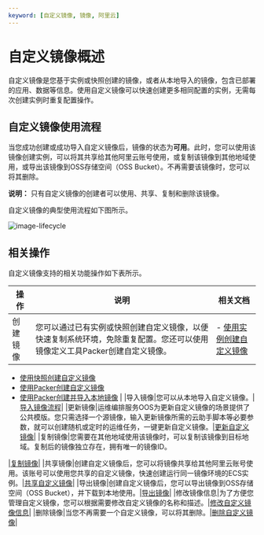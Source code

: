 ```yaml
---
keyword: [自定义镜像, 镜像, 阿里云]
---
```


# 自定义镜像概述

自定义镜像是您基于实例或快照创建的镜像，或者从本地导入的镜像，包含已部署的应用、数据等信息。使用自定义镜像可以快速创建更多相同配置的实例，无需每次创建实例时重复配置操作。

## 自定义镜像使用流程

当您成功创建或成功导入自定义镜像后，镜像的状态为**可用**。此时，您可以使用该镜像创建实例，可以将其共享给其他阿里云账号使用，或复制该镜像到其他地域使用，或导出该镜像到OSS存储空间（OSS Bucket）。不再需要该镜像时，您可以将其删除。

**说明：** 只有自定义镜像的创建者可以使用、共享、复制和删除该镜像。

自定义镜像的典型使用流程如下图所示。

![image-lifecycle](https://static-aliyun-doc.oss-accelerate.aliyuncs.com/assets/img/zh-CN/7542225261/p291117.png)

## 相关操作

自定义镜像支持的相关功能操作如下表所示。

|操作|说明|相关文档|
|--|--|----|
|创建镜像|您可以通过已有实例或快照创建自定义镜像，以便快速复制系统环境，免除重复配置。您还可以使用镜像定义工具Packer创建自定义镜像。|-   [使用实例创建自定义镜像](/intl.zh-CN/镜像/自定义镜像/创建自定义镜像/使用实例创建自定义镜像.md)
-   [使用快照创建自定义镜像](/intl.zh-CN/镜像/自定义镜像/创建自定义镜像/使用快照创建自定义镜像.md)
-   [使用Packer创建自定义镜像](/intl.zh-CN/镜像/自定义镜像/创建自定义镜像/使用Packer创建自定义镜像.md)
-   [使用Packer创建并导入本地镜像](/intl.zh-CN/镜像/自定义镜像/创建自定义镜像/使用Packer创建并导入本地镜像.md) |
|导入镜像|您可以从本地导入自定义镜像。|[导入镜像流程](/intl.zh-CN/镜像/自定义镜像/导入镜像/导入镜像流程.md)|
|更新镜像|运维编排服务OOS为更新自定义镜像的场景提供了公共模版。您只需选择一个源镜像，输入更新镜像所需的云助手脚本等必要参数，就可以创建随机或定时的运维任务，一键更新自定义镜像。|[更新自定义镜像](/intl.zh-CN/镜像/自定义镜像/更新自定义镜像.md)|
|复制镜像|您需要在其他地域使用该镜像时，可以复制该镜像到目标地域。复制后的镜像独立存在，拥有唯一的镜像ID。

|[复制镜像](/intl.zh-CN/镜像/自定义镜像/复制镜像.md)|
|共享镜像|创建自定义镜像后，您可以将镜像共享给其他阿里云账号使用。该账号可以使用您共享的自定义镜像，快速创建运行同一镜像环境的ECS实例。|[共享自定义镜像](/intl.zh-CN/镜像/自定义镜像/共享或取消共享镜像.md)|
|导出镜像|创建自定义镜像后，您可以导出镜像到OSS存储空间（OSS Bucket），并下载到本地使用。|[导出镜像](/intl.zh-CN/镜像/自定义镜像/导出镜像.md)|
|修改镜像信息|为了方便您管理自定义镜像，您可以根据需要修改自定义镜像的名称和描述。|[修改自定义镜像信息](/intl.zh-CN/镜像/自定义镜像/修改自定义镜像信息.md)|
|删除镜像|当您不再需要一个自定义镜像，可以将其删除。|[删除自定义镜像](/intl.zh-CN/镜像/自定义镜像/删除自定义镜像.md)|

